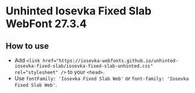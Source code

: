 # Unhinted Iosevka Fixed Slab WebFont 27.3.4

## How to use

- Add `<link href="https://iosevka-webfonts.github.io/unhinted-iosevka-fixed-slab/iosevka-fixed-slab-unhinted.css" rel="stylesheet" />` to your `<head>`.
- Use `fontFamily: 'Iosevka Fixed Slab Web'` or `font-family: 'Iosevka Fixed Slab Web'`.
